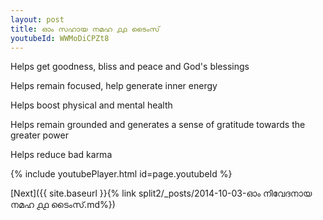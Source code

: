 ```yaml
---
layout: post
title: ഓം സഹായ നമഹ ൧൧ ടൈംസ്
youtubeId: WWMoDiCPZt8
---
```

 
 
Helps get goodness, bliss and peace and God's blessings
 
Helps remain focused, help generate inner energy 
 
Helps boost physical and mental health 
 
Helps remain grounded and generates a sense of gratitude towards the greater power 
 
Helps reduce bad karma
 
 
 
 


{% include youtubePlayer.html id=page.youtubeId %}
 
[Next]({{ site.baseurl }}{% link  split2/_posts/2014-10-03-ഓം നിവേദനായ നമഹ ൧൧ ടൈംസ്.md%})
 
